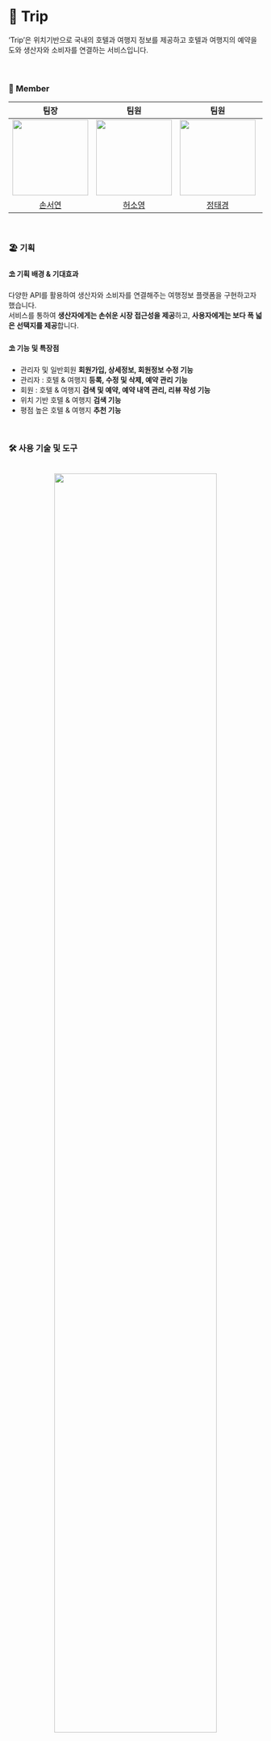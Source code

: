 # 🌆 Trip
<div style="font-weight: 600 font-size: 20px">
‘Trip’은 위치기반으로 국내의 호텔과 여행지 정보를 제공하고 호텔과 여행지의 예약을 도와 생산자와 소비자를 연결하는 서비스입니다.</div>

<br>
<div align="center">
<img src="" style="padding-right: 20px"/>
</div>
<br>

### 🚞 Member

|팀장|팀원|팀원|팀원|
| :-: | :-: | :-: | :-: |
| <img src="" width="150"> |<img src="" width="150"> |<img src="" width="150"> |<img src="" width="150">|<img src="" width="150">|
|[손서연](https://github.com/seoyeonson)|[허소영]()|[정태경]()|[이광우]()|
<br>

### 🏖️ 기획

#### ⛱️ 기획 배경 & 기대효과
다양한 API를 활용하여 생산자와 소비자를 연결해주는 여행정보 플랫폼을 구현하고자 했습니다.<br>
서비스를 통하여 **생산자에게는 손쉬운 시장 접근성을 제공**하고, **사용자에게는 보다 폭 넓은 선택지를 제공**합니다.


#### ⛱️ 기능 및 특장점
- 관리자 및 일반회원 **회원가입, 상세정보, 회원정보 수정 기능**
- 관리자 : 호텔 & 여행지 **등록, 수정 및 삭제, 예약 관리 기능**
- 회원 : 호텔 & 여행지 **검색 및 예약, 예약 내역 관리, 리뷰 작성 기능**
- 위치 기반 호텔 & 여행지 **검색 기능**
- 평점 높은 호텔 & 여행지 **추천 기능**
<br>

### 🛠️ 사용 기술 및 도구
<br>
<div align="center"><img src="https://github.com/seoyeonson/seoyeonson/assets/93702730/ffb2e27b-f63e-43e7-92da-b28e1282a50c" style="width:80%;"/></div>
<br>

### 💽 ERD
<div><img src="https://github.com/seoyeonson/seoyeonson/assets/93702730/fa1654f9-9c37-42af-a7aa-e381ed71d2db" style="width:50%;"></div>

### 🖥️ 페이지 이미지 
<table style="text-align: center">
  <tr>
      <td><img src="https://github.com/seoyeonson/seoyeonson/assets/93702730/06ae9fdd-eaf9-4f1a-8542-6ebfcd34fd20"/></td>
      <td><img src="https://github.com/seoyeonson/seoyeonson/assets/93702730/adbc21c9-249c-4a7e-808e-cdf36d18751c"/></td>
  </tr>
  <tr>
      <td><img src="https://github.com/seoyeonson/seoyeonson/assets/93702730/616eb374-2623-46df-ba6d-fd356893c9e7"/></td>
      <td><img src="https://github.com/seoyeonson/seoyeonson/assets/93702730/6cfd9987-b695-4119-8f58-8f3335a3aa3d"/></td>
  </tr>
</table>
<br>

<table>
    <tr></tr>
    <tr>
        <td style="padding:15px;">
            <p></p>
            <div><b>💡 인사이트</b></div>
            <div style="width:100%; background-color:grey;">
                    Django Framework를 이용하여 MTV 모델로 웹 애플리케이션을 구현하고, ORM과 Ajax를 사용하여 사용자의 입/출력 데이터 처리, 오픈 API 데이터를 활용하여 서비스를 개발하는 경험을 했습니다. 
                    html, CSS, JavaScript, jQuery를 능숙하게 사용하도록 익힐 수 있었고, JavaScript의 DaterangePicker를 사용하면서 JS 라이브러리를 스스로 공부하고 사용해보는 기회가 되었습니다.
                    <p></p>
            </div>
        </td>
    </tr>
</table>
<br>
<br>

[사용 이미지 출처]

